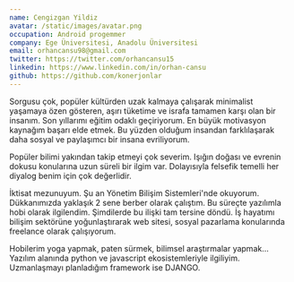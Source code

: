 ```yaml
---
name: Cengizgan Yildiz
avatar: /static/images/avatar.png
occupation: Android progemmer
company: Ege Üniversitesi, Anadolu Üniversitesi
email: orhancansu98@gmail.com
twitter: https://twitter.com/orhancansu15
linkedin: https://www.linkedin.com/in/orhan-cansu
github: https://github.com/konerjonlar
---
```


Sorgusu çok, popüler kültürden uzak kalmaya çalışarak minimalist yaşamaya özen gösteren, aşırı tüketime ve israfa tamamen karşı olan bir insanım. Son yıllarımı eğitim odaklı geçiriyorum. En büyük motivasyon kaynağım başarı elde etmek. Bu yüzden olduğum insandan farklılaşarak daha sosyal ve paylaşımcı bir insana evriliyorum.

Popüler bilimi yakından takip etmeyi çok severim. Işığın doğası ve evrenin dokusu konularına uzun süreli bir ilgim var. Dolayısıyla felsefik temelli her diyalog benim için çok değerlidir. 

İktisat mezunuyum. Şu an Yönetim Bilişim Sistemleri'nde okuyorum. Dükkanımızda yaklaşık 2 sene berber olarak çalıştım. Bu süreçte yazılımla hobi olarak ilgilendim. Şimdilerde bu ilişki tam tersine döndü. İş hayatımı bilişim sektörüne yoğunlaştırarak web sitesi, sosyal pazarlama konularında freelance olarak çalışıyorum.

Hobilerim yoga yapmak, paten sürmek, bilimsel araştırmalar yapmak... Yazılım alanında python ve javascript ekosistemleriyle ilgiliyim. Uzmanlaşmayı planladığım framework ise DJANGO. 

